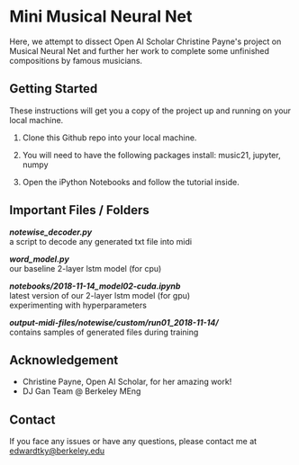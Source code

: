 
#  Mini Musical Neural Net

Here, we attempt to dissect Open AI Scholar Christine Payne's project on Musical Neural Net and further her work to complete some unfinished compositions by famous musicians.

## Getting Started

These instructions will get you a copy of the project up and running on your local machine.

1. Clone this Github repo into your local machine.

2. You will need to have the following packages install: music21, jupyter, numpy

3. Open the iPython Notebooks and follow the tutorial inside.

## Important Files / Folders

***notewise_decoder.py***  
a script to decode any generated txt file into midi  

***word_model.py***  
our baseline 2-layer lstm model (for cpu)  

***notebooks/2018-11-14_model02-cuda.ipynb***  
latest version of our 2-layer lstm model (for gpu)  
experimenting with hyperparameters

***output-midi-files/notewise/custom/run01_2018-11-14/***  
contains samples of generated files during training  


## Acknowledgement

- Christine Payne, Open AI Scholar, for her amazing work!
- DJ Gan Team @ Berkeley MEng


## Contact

If you face any issues or have any questions, please contact me at edwardtky@berkeley.edu
